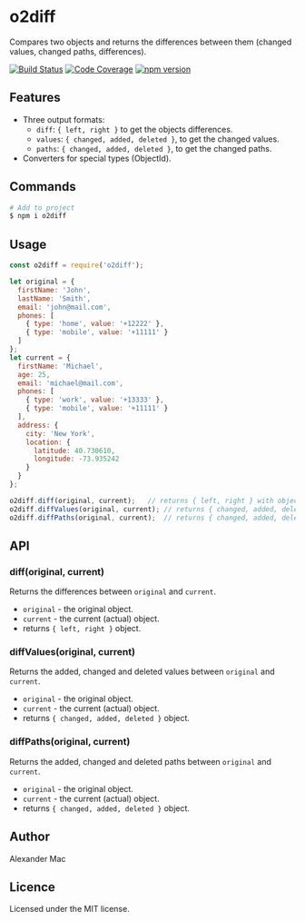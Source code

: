 # o2diff

Compares two objects and returns the differences between them (changed values, changed paths, differences).

[![Build Status](https://travis-ci.org/AlexanderMac/o2diff.svg?branch=master)](https://travis-ci.org/AlexanderMac/o2diff)
[![Code Coverage](https://codecov.io/gh/AlexanderMac/o2diff/branch/master/graph/badge.svg)](https://codecov.io/gh/AlexanderMac/o2diff)
[![npm version](https://badge.fury.io/js/o2diff.svg)](https://badge.fury.io/js/o2diff)

## Features
- Three output formats:
  - `diff`: `{ left, right }` to get the objects differences.
  - `values`: `{ changed, added, deleted }`, to get the changed values.
  - `paths`: `{ changed, added, deleted }`, to get the changed paths.
- Converters for special types (ObjectId).

## Commands
```sh
# Add to project
$ npm i o2diff
```

## Usage
```js
const o2diff = require('o2diff');

let original = {
  firstName: 'John',
  lastName: 'Smith',
  email: 'john@mail.com',
  phones: [
    { type: 'home', value: '+12222' },
    { type: 'mobile', value: '+11111' }
  ]
};
let current = {
  firstName: 'Michael',
  age: 25,
  email: 'michael@mail.com',
  phones: [
    { type: 'work', value: '+13333' },
    { type: 'mobile', value: '+11111' }
  ],
  address: {
    city: 'New York',
    location: {
      latitude: 40.730610,
      longitude: -73.935242
    }
  }
};

o2diff.diff(original, current);   // returns { left, right } with objects diff
o2diff.diffValues(original, current); // returns { changed, added, deleted } with values diff
o2diff.diffPaths(original, current);  // returns { changed, added, deleted } with paths diff
```

## API

### diff(original, current)
Returns the differences between `original` and `current`.

  - `original` - the original object.
  - `current` - the current (actual) object.
  - returns `{ left, right }` object.

### diffValues(original, current)
Returns the added, changed and deleted values between `original` and `current`.

  - `original` - the original object.
  - `current` - the current (actual) object.
  - returns `{ changed, added, deleted }` object.

### diffPaths(original, current)
Returns the added, changed and deleted paths between `original` and `current`.

  - `original` - the original object.
  - `current` - the current (actual) object.
  - returns `{ changed, added, deleted }` object.

## Author
Alexander Mac

## Licence
Licensed under the MIT license.
